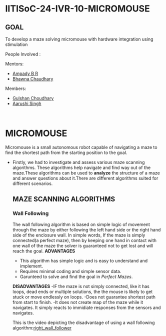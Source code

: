# IITISoC-24-IVR-10-MICROMOUSE

## GOAL
To develop a maze solving micromouse with hardware integration using stimulation

People Involved : 

Mentors:
- [Ampady B R](https://github.com/ampady06)
- [Bhawna Chaudhary](https://github.com/WebWizard104)

Members:
- [Gulshan Choudhary](https://github.com/xingetwjojrtoj)
- [Aarushi Singh](https://github.com/Amberss-Log)
<br>

# MICROMOUSE
 Micromouse is a small autonomous robot capable of navigating a maze to find the shortest path from the starting position to the goal. 
 - Firstly, we had to investigate and assess various maze scanning algorithms. These algorithms help navigate and find way out of the maze.These algorithms can be used to **analyze** the structure of a maze and answer questions about it.There are different algorithms suited for different scenarios.

   ## MAZE SCANNING ALGORITHMS
   ### Wall Following
   The wall following algorithm is based on simple logic of movement through the maze by either following the left hand side or the right hand side of the enclosure wall. In simple words, If the maze is simply connected(a perfect maze), then by keeping one hand in contact with one wall of the maze the solver is guaranteed not to get lost and will reach the goal.
   **ADVANTAGES**
   - This algorithm has simple logic and is easy to understand and implement.
   - Requires minimal coding and simple sensor data.
   - Garunteed to solve and find the goal in *Perfect Mazes*.
  
   **DISADVANTAGES**
   -IF the maze is not simply connected, like it has loops, dead ends or multiple solutions, the the mouse is likely to get stuck or move endlessly on loops.
   -Does not guarantee shortest path from start to finish.
   -It does not create map of the maze while it navigates. It simply reacts to immidiate responses from the sensors and navigates.

   This is the video depicting the disadvantage of using a wall following algorithm:[right_wall_follower](https://drive.google.com/file/d/1flYjwpWsy6WhyAmOay1xKx8tjAGSHOHe/view?usp=drive_link)
   
   
